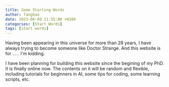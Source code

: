 ```yaml
---
title: Some Starting Words
author: fanghao
date: 2023-06-09 11:55:00 +0200
categories: [Start Words]
tags: [start words]
---
```


Having been appearing in this universe for more than 28 years, I have always trying to become someone like Doctor Strange. And this website is for `...` I'm kidding.

I have been planning for building this website since the begining of my PhD. It is finally online now. The contents on it will be random and flexible, including tutorials for beginners in AI, some tips for coding, some learning scripts, etc.